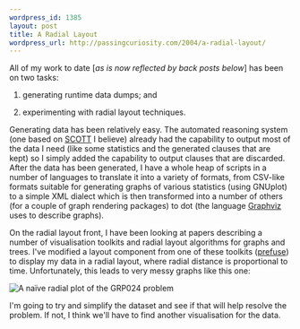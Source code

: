 ```yaml
--- 
wordpress_id: 1385
layout: post
title: A Radial Layout
wordpress_url: http://passingcuriosity.com/2004/a-radial-layout/
---
```


All of my work to date [*as is now reflected by back posts below*] has been on
two tasks:

1. generating runtime data dumps; and

2. experimenting with radial layout techniques.

Generating data has been relatively easy. The automated reasoning system (one
based on [SCOTT][1] I believe) already had the capability to output most of
the data I need (like some statistics and the generated clauses that are kept)
so I simply added the capability to output clauses that are discarded. After
the data has been generated, I have a whole heap of scripts in a number of
languages to translate it into a variety of formats, from CSV-like formats
suitable for generating graphs of various statistics (using GNUplot) to a
simple XML dialect which is then transformed into a number of others (for a
couple of graph rendering packages) to dot (the language [Graphviz][2] uses to
describe graphs).

[1]: http://rsise.anu.edu.au/~jks/scott.html
[2]: http://www.graphviz.org/

On the radial layout front, I have been looking at papers describing a number
of visualisation toolkits and radial layout algorithms for graphs and trees.
I've modified a layout component from one of these toolkits ([prefuse][3]) to
display my data in a radial layout, where radial distance is proportional to
time. Unfortunately, this leads to very messy graphs like this one:

[3]: http://prefuse.sourceforge.net

![A naïve radial plot of the GRP024 problem](/radial/naive/GRP024-1000.png)

I'm going to try and simplify the dataset and see if that will help resolve
the problem. If not, I think we'll have to find another visualisation for the
data.
